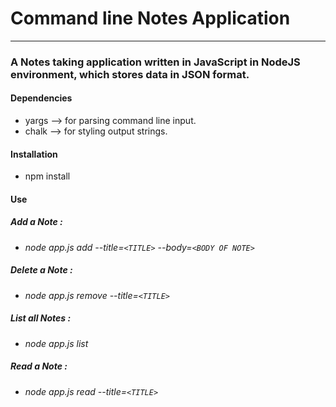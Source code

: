 # Command line Notes Application

---

### A Notes taking application written in JavaScript in NodeJS environment, which stores data in JSON format.

#### Dependencies

-   yargs --> for parsing command line input.
-   chalk --> for styling output strings.

#### Installation

-   npm install

#### Use

##### Add a Note :

-   _node app.js add --title=`<TITLE>` --body=`<BODY OF NOTE>`_

##### Delete a Note :

-   _node app.js remove --title=`<TITLE>`_

##### List all Notes :

-   _node app.js list_

##### Read a Note :

-   _node app.js read --title=`<TITLE>`_
